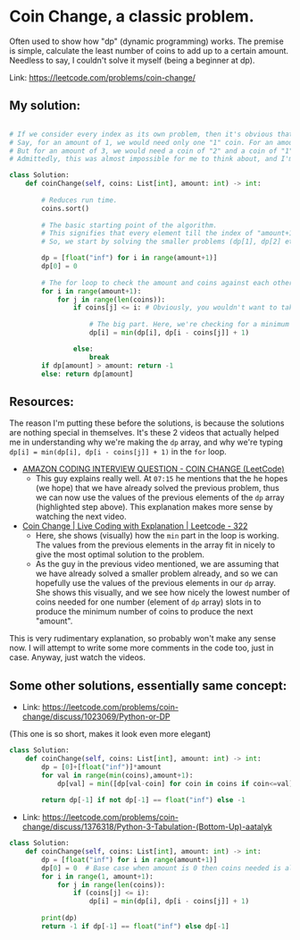 # Coin Change, a classic problem.

Often used to show how "dp" (dynamic programming) works. The premise is simple, calculate the least number of coins to add up to a certain amount. Needless to say, I couldn't solve it myself (being a beginner at dp).

Link: https://leetcode.com/problems/coin-change/

## My solution:

```python

# If we consider every index as its own problem, then it's obvious that we can build on a previous problem for the current problem.
# Say, for an amount of 1, we would need only one "1" coin. For an amount of 2, we would need one coin of "2".
# But for an amount of 3, we would need a coin of "2" and a coin of "1", which makes it 2 coins. dp[i-coin[j]] would be the value of dp[2], in this case, which is 1. But we add 1 to the value of dp (because we assume that we've already taken the coin). This is why it works.
# Admittedly, this was almost impossible for me to think about, and I'm still kind of unclear on "why" it works. But for now, I've understood the problem, so that's good.

class Solution:
    def coinChange(self, coins: List[int], amount: int) -> int:
        
        # Reduces run time.
        coins.sort()
        
        # The basic starting point of the algorithm.
        # This signifies that every element till the index of "amount+1" is it's own problem (first video).
        # So, we start by solving the smaller problems (dp[1], dp[2] etc), before using those to springboard to our solution for the "real" problem, that is dp[amount].

        dp = [float("inf") for i in range(amount+1)]
        dp[0] = 0
        
        # The for loop to check the amount and coins against each other.
        for i in range(amount+1):
            for j in range(len(coins)):
                if coins[j] <= i: # Obviously, you wouldn't want to take coins that are bigger than the amount.
                    
                    # The big part. Here, we're checking for a minimum of the previously filled float("inf"), or the new dp[i-coins[j]].
                    dp[i] = min(dp[i], dp[i - coins[j]] + 1)

                else:
                    break
        if dp[amount] > amount: return -1
        else: return dp[amount]
```

## Resources:

The reason I'm putting these before the solutions, is because the solutions are nothing special in themselves. It's these 2 videos that actually helped me in understanding why we're making the `dp` array, and why we're typing `dp[i] = min(dp[i], dp[i - coins[j]] + 1)` in the `for` loop.

- [AMAZON CODING INTERVIEW QUESTION - COIN CHANGE (LeetCode)](https://www.youtube.com/watch?v=1R0_7HqNaW0)
    - This guy explains really well. At `07:15` he mentions that the he hopes (we hope) that we have already solved the previous problem, thus we can now use the values of the previous elements of the `dp` array (highlighted step above). This explanation makes more sense by watching the next video.
- [Coin Change | Live Coding with Explanation | Leetcode - 322](https://www.youtube.com/watch?v=hxaTNNQmx4c)
    - Here, she shows (visually) how the `min` part in the loop is working. The values from the previous elements in the array fit in nicely to give the most optimal solution to the problem.
    - As the guy in the previous video mentioned, we are assuming that we have already solved a smaller problem already, and so we can hopefully use the values of the previous elements in our `dp` array. She shows this visually, and we see how nicely the lowest number of coins needed for one number (element of `dp` array) slots in to produce the minimum number of coins to produce the next "amount".

This is very rudimentary explanation, so probably won't make any sense now. I will attempt to write some more comments in the code too, just in case. Anyway, just watch the videos.

## Some other solutions, essentially same concept:

- Link: https://leetcode.com/problems/coin-change/discuss/1023069/Python-or-DP

(This one is so short, makes it look even more elegant)

```python
class Solution:
    def coinChange(self, coins: List[int], amount: int) -> int:
        dp = [0]+[float("inf")]*amount
        for val in range(min(coins),amount+1):
            dp[val] = min([dp[val-coin] for coin in coins if coin<=val]+[float("inf")])+1
            
        return dp[-1] if not dp[-1] == float("inf") else -1
```

- Link: https://leetcode.com/problems/coin-change/discuss/1376318/Python-3-Tabulation-(Bottom-Up)-aatalyk

```python
class Solution:
    def coinChange(self, coins: List[int], amount: int) -> int:
        dp = [float("inf") for i in range(amount+1)]
        dp[0] = 0  # Base case when amount is 0 then coins needed is also 0
        for i in range(1, amount+1):
            for j in range(len(coins)):
                if (coins[j] <= i):
                    dp[i] = min(dp[i], dp[i - coins[j]] + 1)
        
        print(dp)
        return -1 if dp[-1] == float("inf") else dp[-1]
```
